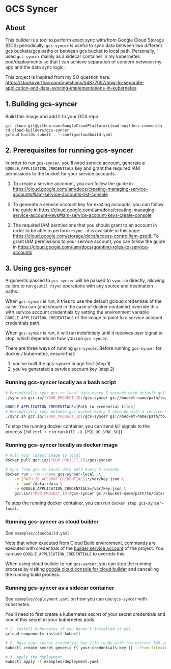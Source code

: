 # GCS Syncer

## About

This builder is a tool to perform exact sync with/from Google Cloud Storage (GCS) periodically. `gcs-syncer` is useful to sync data between two different gcs buckets/gcs paths or between gcs bucket to local path. Personally, I used `gcs-syncer` mainly as a sidecar container in my kubernetes pod/deployments so that I can achieve separation of concern between my app and the data sync logic.

This project is inspired from my SO question here: https://stackoverflow.com/questions/54877057/how-to-separate-application-and-data-syncing-implementations-in-kubernetes.

## 1. Building gcs-syncer

Build this image and add it to your GCS repo

```
git clone git@github.com:GoogleCloudPlatform/cloud-builders-community
cd cloud-builders/gcs-syncer
gcloud builds submit . --config=cloudbuild.yaml
```

## 2. Prerequisites for running gcs-syncer

In order to run `gcs-syncer`, you'll need service account, generate a `GOOGLE_APPLICATION_CREDENTIALS` key and grant the required IAM permissions to the bucket for your service accounts.

1. To create a service acccount, you can follow the guide in https://cloud.google.com/iam/docs/creating-managing-service-accounts#iam-service-accounts-list-console

2. To generate a service account key for existing accounts, you can follow the guide in https://cloud.google.com/iam/docs/creating-managing-service-account-keys#iam-service-account-keys-create-console

3. The required IAM permissions that you should grant to an account in order to be able to perform `rsync -d` is available in  this page: https://cloud.google.com/storage/docs/access-control/iam-gsutil. To grant IAM permissions to your service account, you can follow the guide in https://cloud.google.com/iam/docs/granting-roles-to-service-accounts

## 3. Using gcs-syncer

Arguments passed to `gcs-syncer` will be passed to `sync.sh` directly, allowing callers to run `gsutil rsync` operations
with any source and destination paths.

When `gcs-syncer` is run, it tries to use the default gcloud credentials of the caller. You can (and should in the case of docker container) override this with service account credentials by setting the environment variable `GOOGLE_APPLICATION_CREDENTIALS` of the image to point to a service account credentials path.

When `gcs-syncer` is run, it will run indefinitely until it receives user signal to stop, which depends on how you run `gcs-syncer`.

There are three ways of running `gcs-syncer`. Before running `gcs-syncer` for docker / kubernetes, ensure that:

1. you've built the gcs-syncer image first (step 1)
2. you've generated a service account key (step 2)


### Running gcs-syncer locally as a bash script
```bash
# Periodically sync gcs to local data every 5 seconds with default gcloud credentials
./sync.sh gcr.io/[YOUR_PROJECT_ID]/gcs-syncer gs://bucket-name/path/to/data/ data 5

GOOGLE_APPLICATION_CREDENTIALS=[Path to credential files]
# Periodically sync between gcs bucket every 5 seconds with a service account credentials
./sync.sh gcr.io/[YOUR_PROJECT_ID]/gcs-syncer gs://bucket-name/path/to/data/ gs://another-bucket-name/path/to/data/ 5
```

To stop the running docker container, you can send kill signals to the process ( hit `ctrl + c` or run `kill -9 [PID_OF_SYNC.SH]`)

### Running gcs-syncer locally as docker image

```bash
# Pull your latest image to local
docker pull gcr.io/[YOUR_PROJECT_ID]/gcs-syncer

# Sync from gcs to local data path every 5 seconds
docker run --rm --name gcs-syncer-local  \
    -v [PATH_TO_ACCOUNT_CREDENTIALS]:/var/key.json \
    -v `pwd`/data:/data \
    -e GOOGLE_APPLICATION_CREDENTIALS=/var/key.json \
    gcr.io/[YOUR_PROJECT_ID]/gcs-syncer gs://bucket-name/path/to/data/ data 5
```

To stop the running docker container, you can run `docker stop gcs-syncer-local`.

### Running gcs-syncer as cloud builder

See `examples/cloudbuild.yaml`

Note that when executed from Cloud Build environment, commands are executed with credentials of the [builder service account](https://cloud.google.com/cloud-build/docs/permissions) of the project. You can use `GOOGLE_APPLICATION_CREDENTIALS` to override this.

When using cloud builder to run `gcs-syncer`, you can stop the running process by visiting [google cloud console for cloud builder](https://console.cloud.google.com/cloud-build/builds) and cancelling the running build process.

### Running gcs-syncer as a sidecar container

See `examples/deployment.yaml` on how you can use `gcs-syncer` with kubernetes.

You'll need to first create a kubernetes secret of your secret credentials and mount this secret in your kubernetes pods.

```bash
# 1. Install kubernetes if you haven't installed it yet
gcloud components install kubectl

# 2. Have your secret credential key file ready with the correct IAM access to the buckets, then create a kubernetes secret:
kubectl create secret generic {{ your-credentials-key }} --from-file=credentials.json=[ PATH-TO-KEY-FILE.json ]

# 3. Apply the deployment
kubectl apply -f examples/deployment.yaml
```
